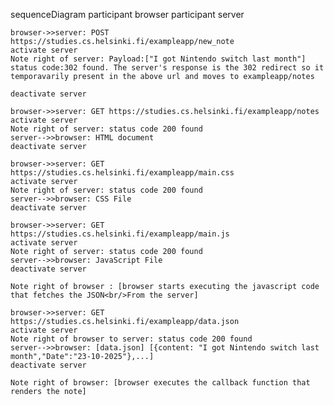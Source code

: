 sequenceDiagram
    participant browser
    participant server

    browser->>server: POST https://studies.cs.helsinki.fi/exampleapp/new_note
    activate server
    Note right of server: Payload:["I got Nintendo switch last month"] status code:302 found. The server's response is the 302 redirect so it temporavarily present in the above url and moves to exampleapp/notes
    
    deactivate server

    browser->>server: GET https://studies.cs.helsinki.fi/exampleapp/notes
    activate server
    Note right of server: status code 200 found
    server-->>browser: HTML document
    deactivate server

    browser->>server: GET https://studies.cs.helsinki.fi/exampleapp/main.css
    activate server
    Note right of server: status code 200 found
    server-->>browser: CSS File
    deactivate server

    browser->>server: GET https://studies.cs.helsinki.fi/exampleapp/main.js
    activate server
    Note right of server: status code 200 found
    server-->>browser: JavaScript File
    deactivate server

    Note right of browser : [browser starts executing the javascript code that fetches the JSON<br/>From the server]

    browser->>server: GET https://studies.cs.helsinki.fi/exampleapp/data.json
    activate server
    Note right of browser to server: status code 200 found
    server-->>browser: [data.json] [{content: "I got Nintendo switch last month","Date":"23-10-2025"},...]
    deactivate server

    Note right of browser: [browser executes the callback function that renders the note]